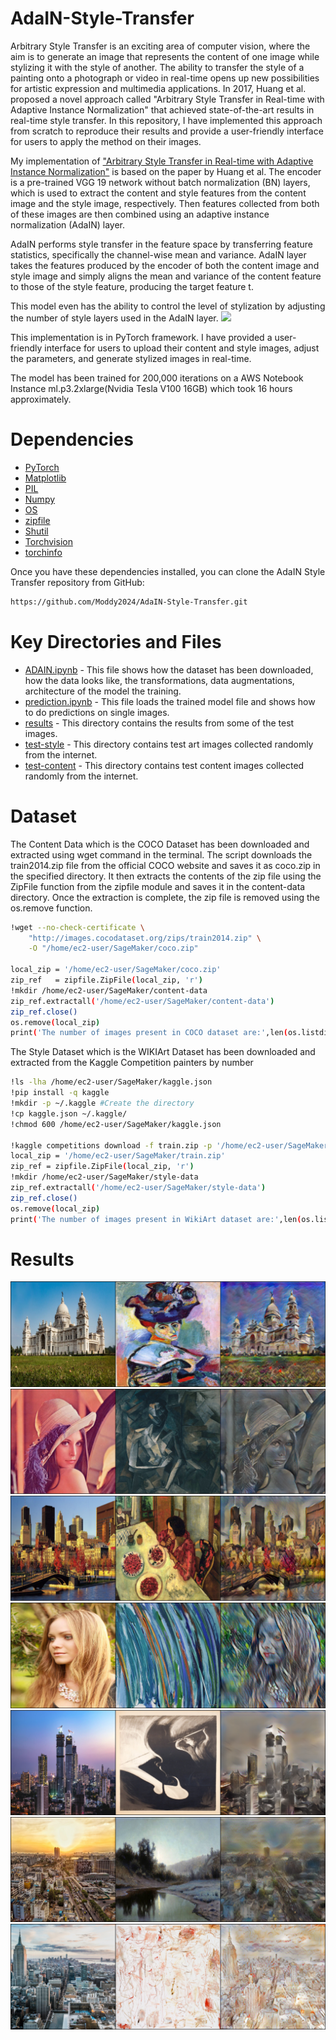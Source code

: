 # AdaIN-Style-Transfer
Arbitrary Style Transfer is an exciting area of computer vision, where the aim is to generate an image that represents the content of one image while stylizing it with the style of another. The ability to transfer the style of a painting onto a photograph or video in real-time opens up new possibilities for artistic expression and multimedia applications. In 2017, Huang et al. proposed a novel approach called "Arbitrary Style Transfer in Real-time with Adaptive Instance Normalization" that achieved state-of-the-art results in real-time style transfer. In this repository, I have implemented this approach from scratch to reproduce their results and provide a user-friendly interface for users to apply the method on their images.

My implementation of ["Arbitrary Style Transfer in Real-time with Adaptive Instance Normalization"](https://openaccess.thecvf.com/content_ICCV_2017/papers/Huang_Arbitrary_Style_Transfer_ICCV_2017_paper.pdf) is based on the paper by Huang et al. The encoder is a pre-trained VGG 19 network without batch normalization (BN) layers, which is used to extract the content and style features from the content image and the style image, respectively. Then features collected from both of these images are then combined using an adaptive instance normalization (AdaIN) layer.

AdaIN performs style transfer in the feature space by transferring feature statistics, specifically the channel-wise mean and variance. AdaIN layer takes the features produced by the encoder of both the content image and style image and simply aligns the mean and variance of the content feature to those of the style feature, producing the target feature t.
 
 This model even has the ability to control the level of stylization by adjusting the number of style layers used in the AdaIN layer.
 ![](https://github.com/Moddy2024/AdaIN-Style-Transfer/blob/main/results/degreesof-alpha.png)
 
This implementation is in PyTorch framework. I have provided a user-friendly interface for users to upload their content and style images, adjust the parameters, and generate stylized images in real-time.

The model has been trained for 200,000 iterations on a AWS Notebook Instance ml.p3.2xlarge(Nvidia Tesla V100 16GB) which took 16 hours approximately.

# Dependencies
* [PyTorch](https://pytorch.org/)
* [Matplotlib](https://matplotlib.org/)
* [PIL](https://pypi.org/project/Pillow/)
* [Numpy](https://numpy.org/)
* [OS](https://docs.python.org/3/library/os.html)
* [zipfile](https://docs.python.org/3/library/zipfile.html)
* [Shutil](https://docs.python.org/3/library/shutil.html#:~:text=Source%20code%3A%20Lib%2Fshutil.,see%20also%20the%20os%20module.)
* [Torchvision](https://pytorch.org/vision/stable/index.html)
* [torchinfo](https://github.com/TylerYep/torchinfo)

Once you have these dependencies installed, you can clone the AdaIN Style Transfer repository from GitHub:
```bash
https://github.com/Moddy2024/AdaIN-Style-Transfer.git
```
# Key Directories and Files
* [ADAIN.ipynb](https://github.com/Moddy2024/AdaIN-Style-Transfer/blob/main/ADAIN.ipynb) - This file shows how the dataset has been downloaded, how the data looks like, the transformations, data augmentations, architecture of the model the training.
* [prediction.ipynb](https://github.com/Moddy2024/AdaIN-Style-Transfer/blob/main/prediction.ipynb) - This file loads the trained model file and shows how to do predictions on single images.
* [results](https://github.com/Moddy2024/AdaIN-Style-Transfer/tree/main/results) - This directory contains the results from some of the test images.
* [test-style](https://github.com/Moddy2024/AdaIN-Style-Transfer/tree/main/test-style) - This directory contains test art images collected randomly from the internet.
* [test-content](https://github.com/Moddy2024/AdaIN-Style-Transfer/tree/main/test-content) - This directory contains test content images collected randomly from the internet.
# Dataset
The Content Data which is the COCO Dataset has been downloaded and extracted using wget command in the terminal. The script downloads the train2014.zip file from the official COCO website and saves it as coco.zip in the specified directory. It then extracts the contents of the zip file using the ZipFile function from the zipfile module and saves it in the content-data directory. Once the extraction is complete, the zip file is removed using the os.remove function.
```bash
!wget --no-check-certificate \
    "http://images.cocodataset.org/zips/train2014.zip" \
    -O "/home/ec2-user/SageMaker/coco.zip"

local_zip = '/home/ec2-user/SageMaker/coco.zip'
zip_ref   = zipfile.ZipFile(local_zip, 'r')
!mkdir /home/ec2-user/SageMaker/content-data
zip_ref.extractall('/home/ec2-user/SageMaker/content-data')
zip_ref.close()
os.remove(local_zip)
print('The number of images present in COCO dataset are:',len(os.listdir('/home/ec2-user/SageMaker/content-data/train2014')))
```
The Style Dataset which is the WIKIArt Dataset has been downloaded and extracted from the Kaggle Competition painters by number
```bash
!ls -lha /home/ec2-user/SageMaker/kaggle.json
!pip install -q kaggle
!mkdir -p ~/.kaggle #Create the directory
!cp kaggle.json ~/.kaggle/
!chmod 600 /home/ec2-user/SageMaker/kaggle.json

!kaggle competitions download -f train.zip -p '/home/ec2-user/SageMaker' -o painter-by-numbers
local_zip = '/home/ec2-user/SageMaker/train.zip'
zip_ref = zipfile.ZipFile(local_zip, 'r')
!mkdir /home/ec2-user/SageMaker/style-data
zip_ref.extractall('/home/ec2-user/SageMaker/style-data')
zip_ref.close()
os.remove(local_zip)
print('The number of images present in WikiArt dataset are:',len(os.listdir('/home/ec2-user/SageMaker/train')))
```

# Results
  ![](https://github.com/Moddy2024/AdaIN-Style-Transfer/blob/main/results/victoria-memorial-womanwithhat-matisse.png)
  ![](https://github.com/Moddy2024/AdaIN-Style-Transfer/blob/main/results/lenna-picasso-seatednude.png)
  ![](https://github.com/Moddy2024/AdaIN-Style-Transfer/blob/main/results/montreal.png)
  ![](https://github.com/Moddy2024/AdaIN-Style-Transfer/blob/main/results/girl-brushstrokes.png)
  ![](https://github.com/Moddy2024/AdaIN-Style-Transfer/blob/main/results/NYC.png)
  ![](https://github.com/Moddy2024/AdaIN-Style-Transfer/blob/main/results/BANGALORE.png)
  ![](https://github.com/Moddy2024/AdaIN-Style-Transfer/blob/main/results/NYC-scenederue.png)
